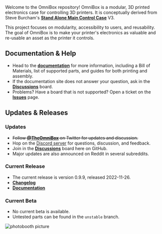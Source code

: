 Welcome to the OmniBox repository! OmniBox is a modular, 3D printed electronics case for controlling 3D printers. It is conceptually derived from Steve Burcham's **[Stand Alone Main Control Case](https://www.thingiverse.com/thing:3999751)** V3.

This project focuses on modularity, accessibility to users, and reusability. The goal of OmniBox is to make your printer's electronics as valuable and re-usable an asset as the printer it controls.

## Documentation & Help

- Head to the **[documentation](https://jon-harper.github.io/OmniBox)** for more information, including a Bill of Materials, list of supported parts, and guides for both printing and assembly.
- If the documentation site does not answer your question, ask in the **[Discussions](https://github.com/jon-harper/OmniBox/discussions)** board.
- Problems? Have a board that is not supported? Open a ticket on the **[Issues](https://github.com/jon-harper/OmniBox/issues)** page.

## Updates & Releases

### Updates

- ~~Follow **[@TheOmniBox](https://twitter.com/TheOmniBox)** on Twitter for updates and discussion.~~
- Hop on the [Discord server](https://discord.gg/3XVhDsuP) for questions, discussion, and feedback.
- Join in the **[Discussions](https://github.com/jon-harper/OmniBox/discussions)** board here on GitHub.
- Major updates are also announced on Reddit in several subreddits.

### Current Release

- The current release is version 0.9.9, released 2022-11-26.
- **[Changelog][changelog]**
- **[Documentation][testing_docs]**

### Current Beta

- No current beta is available.
- Untested parts can be found in the `unstable` branch.

![photobooth picture][gallery_pic]

[changelog]: https://jon-harper.github.io/OmniBox/latest/history/
[testing_docs]: https://jon-harper.github.io/OmniBox/testing
[gallery_pic]:  https://jon-harper.github.io/OmniBox/gallery/photobooth6.jpg

